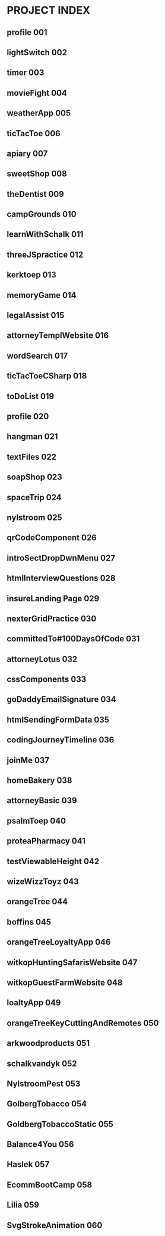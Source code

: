 # PROJECT INDEX

## profile                             001
## lightSwitch                         002
## timer                               003
## movieFight                          004
## weatherApp                          005
## ticTacToe                           006
## apiary                              007
## sweetShop                           008
## theDentist                          009
## campGrounds                         010
## learnWithSchalk                     011
## threeJSpractice                     012
## kerktoep                            013
## memoryGame                          014
## legalAssist                         015
## attorneyTemplWebsite                016
## wordSearch                          017
## ticTacToeCSharp                     018
## toDoList                            019
## profile                             020     
## hangman                             021
## textFiles                           022
## soapShop                            023
## spaceTrip                           024
## nylstroom                           025
## qrCodeComponent                     026
## introSectDropDwnMenu                027
## htmlInterviewQuestions              028
## insureLanding Page                  029
## nexterGridPractice                  030
## committedTo#100DaysOfCode           031
## attorneyLotus                       032
## cssComponents                       033
## goDaddyEmailSignature               034
## htmlSendingFormData                 035
## codingJourneyTimeline               036
## joinMe                              037
## homeBakery                          038
## attorneyBasic                       039
## psalmToep                           040
## proteaPharmacy                      041
## testViewableHeight                  042
## wizeWizzToyz                        043
## orangeTree                          044
## boffins                             045
## orangeTreeLoyaltyApp                046
## witkopHuntingSafarisWebsite         047
## witkopGuestFarmWebsite              048
## loaltyApp                           049
## orangeTreeKeyCuttingAndRemotes      050
## arkwoodproducts                     051
## schalkvandyk                        052
## NylstroomPest                       053
## GolbergTobacco                      054
## GoldbergTobaccoStatic               055   
## Balance4You                         056
## Haslek                              057
## EcommBootCamp                       058   
## Lilia                               059
## SvgStrokeAnimation                  060